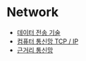# Network

- [데이터 전송 기술](3_데이터_전송_기술)
- [컴퓨터 통신망 TCP / IP](4_컴퓨터통신망_TCPIP/README.md)
- [근거리 통신망](5_근거리통신망/README.md)
